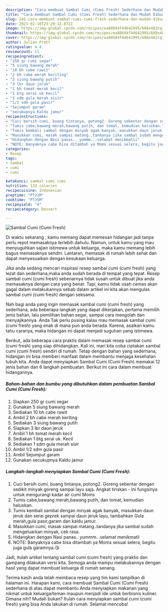 ```yaml
---
description: "Cara membuat Sambal Cumi (Cumi Fresh) Sederhana dan Mudah Dibuat"
title: "Cara membuat Sambal Cumi (Cumi Fresh) Sederhana dan Mudah Dibuat"
slug: 241-cara-membuat-sambal-cumi-cumi-fresh-sederhana-dan-mudah-dibuat
date: 2021-02-16T23:29:12.072Z
image: https://img-global.cpcdn.com/recipes/ea88b94f44642995/680x482cq70/sambal-cumi-cumi-fresh-foto-resep-utama.jpg
thumbnail: https://img-global.cpcdn.com/recipes/ea88b94f44642995/680x482cq70/sambal-cumi-cumi-fresh-foto-resep-utama.jpg
cover: https://img-global.cpcdn.com/recipes/ea88b94f44642995/680x482cq70/sambal-cumi-cumi-fresh-foto-resep-utama.jpg
author: Julian Pratt
ratingvalue: 4.4
reviewcount: 11
recipeingredient:
- "250 gr cumi segar"
- "5 siung bawang merah"
- "10 bh cabe rawit"
- "2 bh cabe merah keriting"
- "3 siung bawang putih"
- "3 lbr daun jeruk"
- "1 bh tomat merah kecil"
- "1 btg serai uk Kecil"
- "1 sdm gula merah sisir"
- "1/2 sdm gula pasir"
- "Sejumput garam"
- "secukupnya Kaldu jamur"
recipeinstructions:
- "Cuci bersih cumi, buang tintanya, potong2. Goreng sebentar dengan sedikit minyak goreng sampai layu saja. Angkat tiriskan Ini fungsinya untuk mengurangi kadar air cumi Moms"
- "Tumis cabe,bawang merah,bawang putih, dan tomat, kemudian haluskan."
- "Tumis kembali sambal dengan minyak agak banyak, masukkan daun jeruk dan serai geprek sampai daun jeruk layu, tambahkan Gula merah,gula pasir,garam dan kaldu jamur."
- "Masukkan cumi, masak sampai matang..tandanya jika sambal sudah mengeluarkan minyak, cek rasa."
- "Hidangkan dengan Nasi panas.. yummm...selamat menikmatii"
- "NOTE: Banyaknya cabe bisa ditambah ya Moms sesuai selera, begitu juga gula garamnya.😘"
categories:
- Resep
tags:
- sambal
- cumi
- cumi

katakunci: sambal cumi cumi 
nutrition: 133 calories
recipecuisine: Indonesian
preptime: "PT21M"
cooktime: "PT35M"
recipeyield: "4"
recipecategory: Dessert

---
```



![Sambal Cumi (Cumi Fresh)](https://img-global.cpcdn.com/recipes/ea88b94f44642995/680x482cq70/sambal-cumi-cumi-fresh-foto-resep-utama.jpg)

Di waktu  sekarang , kamu memang dapat memesan hidangan jadi tanpa perlu repot memasaknya terlebih dahulu. Namun, untuk kamu yang mau menyuguhkan sajian istimewa untuk keluarga, maka kamu memang lebih bagus memasaknya sendiri. Lantaran, memasak di rumah lebih sehat dan dapat menyesuaikan dengan kesukaan keluarga.

Jika anda sedang mencari inspirasi resep sambal cumi (cumi fresh) yang lezat dan sederhana,maka anda sudah berada di tempat yang tepat. Resep sambal cumi (cumi fresh)  sebenarnya tidak susah untuk dibuat jika anda memasaknya dengan cara yang benar. Tapi, kamu tidak usah cemas akan gagal dalam melakukannya 
sebab dalam artikel ini kita akan mengulas sambal cumi (cumi fresh) dengan seksama.  



Nah bagi anda yang ingin memasak sambal cumi (cumi fresh) yang sederhana, ada beberapa langkah yang dapat dikerjakan, pertama memilih jenis bahan, lalu pemilihan bahan segar, sampai cara mengolah dan menyajikannya. Anda Tak perlu pusing kalau mau memasak sambal cumi (cumi fresh) yang enak di mana pun anda berada. Karena, asalkan kamu  tahu caranya, maka hidangan ini dapat menjadi suguhan yang istimewa.

Berikut, ada beberapa cara praktis  dalam memasak resep sambal cumi (cumi fresh) yang siap dihidangkan. Kali ini, mari kita coba ciptakan sambal cumi (cumi fresh) sendiri di rumah. Tetap dengan bahan yang sederhana, hidangan ini bisa memberi manfaat dalam membantu menjaga kesehatan tubuh kita. Anda dapat menyiapkan Sambal Cumi (Cumi Fresh) memakai 12 jenis bahan dan 6 langkah pembuatan. Berikut ini cara dalam membuat hidangannya.

<!--inarticleads1-->

##### Bahan-bahan dan bumbu yang dibutuhkan dalam pembuatan Sambal Cumi (Cumi Fresh):

1. Siapkan 250 gr cumi segar
1. Gunakan 5 siung bawang merah
1. Sediakan 10 bh cabe rawit
1. Ambil 2 bh cabe merah keriting
1. Sediakan 3 siung bawang putih
1. Siapkan 3 lbr daun jeruk
1. Ambil 1 bh tomat merah kecil
1. Sediakan 1 btg serai uk. Kecil
1. Sediakan 1 sdm gula merah sisir
1. Ambil 1/2 sdm gula pasir
1. Ambil Sejumput garam
1. Gunakan secukupnya Kaldu jamur




<!--inarticleads2-->

##### Langkah-langkah menyiapkan Sambal Cumi (Cumi Fresh):

1. Cuci bersih cumi, buang tintanya, potong2. Goreng sebentar dengan sedikit minyak goreng sampai layu saja. Angkat tiriskan - Ini fungsinya untuk mengurangi kadar air cumi Moms
1. Tumis cabe,bawang merah,bawang putih, dan tomat, kemudian haluskan.
1. Tumis kembali sambal dengan minyak agak banyak, masukkan daun jeruk dan serai geprek sampai daun jeruk layu, tambahkan Gula merah,gula pasir,garam dan kaldu jamur.
1. Masukkan cumi, masak sampai matang..tandanya jika sambal sudah mengeluarkan minyak, cek rasa.
1. Hidangkan dengan Nasi panas.. yummm...selamat menikmatii
1. NOTE: Banyaknya cabe bisa ditambah ya Moms sesuai selera, begitu juga gula garamnya.😘




Jadi, itulah artikel tentang  sambal cumi (cumi fresh)  yang praktis dan gampang dilakukan versi kita. Semoga anda mampu melakukannya dengan hasil yang dapat membuat keluarga di rumah senang. 

Terima kasih anda telah membaca resep yang tim kami tampilkan di halaman ini. Harapan kami, cara membuat  Sambal Cumi (Cumi Fresh) sederhana di atas dapat membantu Anda menyiapkan makanan yang nikmat untuk keluarga/teman maupun menjadi ide untuk berbisnis kuliner. Gimana nih? Mudah bukan? Itulah cara menyiapkan sambal cumi (cumi fresh) yang bisa Anda lakukan di rumah. Selamat mencoba!

